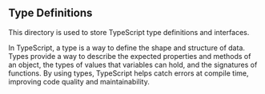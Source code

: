 ## Type Definitions

This directory is used to store TypeScript type definitions and interfaces.

In TypeScript, a type is a way to define the shape and structure of data. Types provide a way to describe the expected properties and methods of an object, the types of values that variables can hold, and the signatures of functions. By using types, TypeScript helps catch errors at compile time, improving code quality and maintainability.
